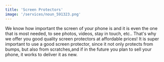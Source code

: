 ```yaml
---
title: 'Screen Protectors'
image: '/services/noun_591323.png'
---
```


We know how important the screen of your phone is and it is even the one that is most needed, to see photos, videos, stay in touch, etc.. That's why we offer you good quality screen protectors at affordable prices! It is super important to use a good screen protector, since it not only protects from bumps, but also from scratches,and if in the future you plan to sell your phone, it works to deliver it as new.